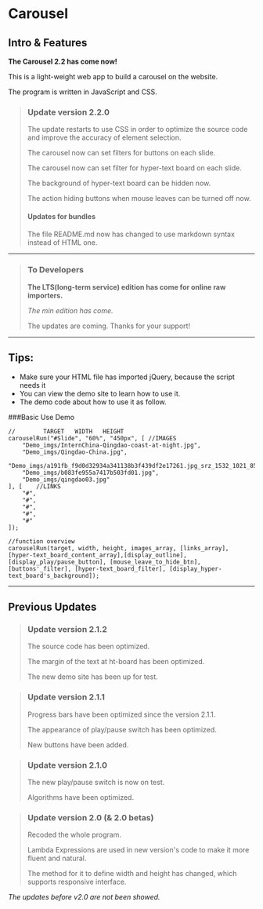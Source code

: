 # Carousel

## Intro & Features

**The Carousel 2.2 has come now!**

This is a light-weight web app to build a carousel on the website.

The program is written in JavaScript and CSS.

> ### Update version 2.2.0
>
> The update restarts to use CSS in order to optimize the source code and improve the accuracy of element selection.
>
> The carousel now can set filters for buttons on each slide.
>
> The carousel now can set filter for hyper-text board on each slide.
>
> The background of hyper-text board can be hidden now.
>
> The action hiding buttons when mouse leaves can be turned off now.
>
> #### Updates for bundles
>
> The file README.md now has changed to use markdown syntax instead of HTML one.

---

> ### To Developers
>
> **The LTS(long-term service) edition has come for online raw importers.**
>
> *The min edition has come.*
>
> The updates are coming. Thanks for your support!

---

## Tips:

  - Make sure your HTML file has imported jQuery, because the script needs it
  - You can view the demo site to learn how to use it.
  - The demo code about how to use it as follow.

###Basic Use Demo

	
	//		  TARGET   WIDTH   HEIGHT
	carouselRun("#Slide", "60%", "450px", [	//IMAGES
		"Demo_imgs/InternChina-Qingdao-coast-at-night.jpg",
		"Demo_imgs/Qingdao-China.jpg",
		"Demo_imgs/a191fb_f9d0d32934a341138b3f439df2e17261.jpg_srz_1532_1021_85_22_0.50_1.20_0.jfif.jpg",
		"Demo_imgs/b083fe955a7417b503fd01.jpg",
		"Demo_imgs/qingdao03.jpg"
	], [	//LINKS
		"#",
		"#",
		"#",
		"#",
		"#"
	]);

	//function overview
	carouselRun(target, width, height, images_array, [links_array], 		[hyper-text_board_content_array],[display_outline], [display_play/pause_button], [mouse_leave_to_hide_btn], [buttons'_filter], [hyper-text_board_filter], [display_hyper-text_board's_background]);

---

## Previous Updates

> ### Update version 2.1.2
>
> The source code has been optimized.
>
> The margin of the text at ht-board has been optimized.
>
> The new demo site has been up for test.

> ### Update version 2.1.1
>
> Progress bars have been optimized since the version 2.1.1.
>
> The appearance of play/pause switch has been optimized.
>
> New buttons have been added.

> ### Update version 2.1.0
>
> The new play/pause switch is now on test.
>
> Algorithms have been optimized.

> ### Update version 2.0 (& 2.0 betas)
>
> Recoded the whole program.
>
> Lambda Expressions are used in new version's code to make it more fluent and natural.
>
> The method for it to define width and height has changed, which supports responsive interface.

*The updates before v2.0 are not been showed.*